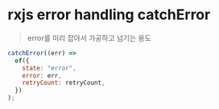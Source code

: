 # rxjs error handling catchError

> error를 미리 잡아서 가공하고 넘기는 용도

```js
catchError((err) =>
  of({
    state: "error",
    error: err,
    retryCount: retryCount,
  })
);
```
